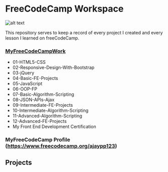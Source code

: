 # FreeCodeCamp Workspace 
![alt text](https://user-images.githubusercontent.com/26378494/27394578-435d75de-56df-11e7-91d4-49bac655f83c.jpg)

This repository serves to keep a record of every project I created and every lesson I learned on freeCodeCamp. 

### [MyFreeCodeCampWork](https://www.freecodecamp.org/ajaypp123)

* 01-HTML5-CSS
* 02-Responsive-Design-With-Bootstrap 
* 03-jQuery 
* 04-Basic-FE-Projects
* 05-JavaScript
* 06-OOP-FP
* 07-Basic-Algorithm-Scripting
* 08-JSON-APIs-Ajax
* 09-Intermediate-FE-Projects
* 10-Intermediate-Algorithm-Scripting
* 11-Advanced-Algorithm-Scripting
* 12-Advanced-FE-Projects
* My Front End Development Certification

### MyFreeCodeCamp Profile (https://www.freecodecamp.org/ajaypp123)

## Projects

